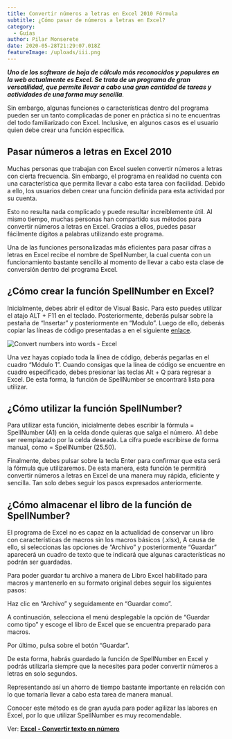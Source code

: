 ```yaml
---
title: Convertir números a letras en Excel 2010 Fórmula
subtitle: ¿Cómo pasar de números a letras en Excel?
category:
  - Guías
author: Pilar Monserete
date: 2020-05-28T21:29:07.018Z
featureImage: /uploads/iii.png
---
```

***Uno de los software de hoja de cálculo más reconocidos y populares en la web actualmente es Excel. Se trata de un programa de gran versatilidad, que permite llevar a cabo una gran cantidad de tareas y actividades de una forma muy sencilla***.



Sin embargo, algunas funciones o características dentro del programa pueden ser un tanto complicadas de poner en práctica si no te encuentras del todo familiarizado con Excel. Inclusive, en algunos casos es el usuario quien debe crear una función específica.



## Pasar números a letras en Excel 2010



Muchas personas que trabajan con Excel suelen convertir números a letras con cierta frecuencia. Sin embargo, el programa en realidad no cuenta con una característica que permita llevar a cabo esta tarea con facilidad. Debido a ello, los usuarios deben crear una función definida para esta actividad por su cuenta.



Esto no resulta nada complicado y puede resultar increíblemente útil. Al mismo tiempo, muchas personas han compartido sus métodos para convertir números a letras en Excel. Gracias a ellos, puedes pasar fácilmente dígitos a palabras utilizando este programa.



Una de las funciones personalizadas más eficientes para pasar cifras a letras en Excel recibe el nombre de SpellNumber, la cual cuenta con un funcionamiento bastante sencillo al momento de llevar a cabo esta clase de conversión dentro del programa Excel.



## ¿Cómo crear la función SpellNumber en Excel?



Inicialmente, debes abrir el editor de Visual Basic. Para esto puedes utilizar el atajo ALT + F11 en el teclado. Posteriormente, deberás pulsar sobre la pestaña de “Insertar” y posteriormente en “Modulo”. Luego de ello, deberás copiar las líneas de código presentadas a en el siguiente [enlace](https://support.office.com/es-es/article/convertir-n%C3%BAmeros-en-palabras-a0d166fb-e1ea-4090-95c8-69442cd55d98).



![Convert numbers into words - Excel](https://support.content.office.net/en-us/media/52f00f52-775b-4729-bdf2-ef4854c8e1a4.png)



Una vez hayas copiado toda la línea de código, deberás pegarlas en el cuadro “Módulo 1”. Cuando consigas que la línea de código se encuentre en cuadro especificado, debes presionar las teclas Alt + Q para regresar a Excel. De esta forma, la función de SpellNumber se encontrará lista para utilizar.



## ¿Cómo utilizar la función SpellNumber?



Para utilizar esta función, inicialmente debes escribir la fórmula = SpellNumber (A1) en la celda donde quieras que salga el número. A1 debe ser reemplazado por la celda deseada. La cifra puede escribirse de forma manual, como = SpellNumber (25.50).



Finalmente, debes pulsar sobre la tecla Enter para confirmar que esta será la fórmula que utilizaremos. De esta manera, esta función te permitirá convertir números a letras en Excel de una manera muy rápida, eficiente y sencilla. Tan solo debes seguir los pasos expresados anteriormente.



## **¿Cómo almacenar el libro de la función de SpellNumber?**

El programa de Excel no es capaz en la actualidad de conservar un libro con características de macros sin los macros básicos (.xlsx), A causa de ello, si seleccionas las opciones de “Archivo” y posteriormente “Guardar” aparecerá un cuadro de texto que te indicará que algunas características no podrán ser guardadas.

Para poder guardar tu archivo a manera de Libro Excel habilitado para macros y mantenerlo en su formato original debes seguir los siguientes pasos:

Haz clic en “Archivo” y seguidamente en “Guardar como”.

A continuación, selecciona el menú desplegable la opción de “Guardar como tipo” y escoge el libro de Excel que se encuentra preparado para macros.

Por último, pulsa sobre el botón “Guardar”.

De esta forma, habrás guardado la función de SpellNumber en Excel y podrás utilizarla siempre que la necesites para poder convertir números a letras en solo segundos.

Representando así un ahorro de tiempo bastante importante en relación con lo que tomaría llevar a cabo esta tarea de manera manual.

Conocer este método es de gran ayuda para poder agilizar las labores en Excel, por lo que utilizar SpellNumber es muy recomendable.



Ver: **[Excel - Convertir texto en número](https://mutateapp.com/excel-convertir-texto-en-numero)**